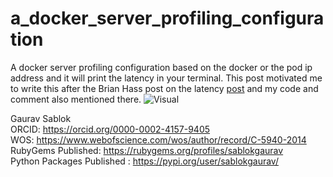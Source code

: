 # a_docker_server_profiling_configuration
A docker server profiling configuration based on the docker or the pod ip address and it will print the latency in your terminal. This post motivated me to write this after the Brian Hass post on the latency [post](https://github.com/brianjohnhaas/PingplotterByChatgpt) and my code and comment also mentioned there.
![Visual](https://github.com/sablokgaurav/a_docker_server_profiling_configuration/blob/main/docker_status.png)

Gaurav Sablok \
ORCID: https://orcid.org/0000-0002-4157-9405 \
WOS: https://www.webofscience.com/wos/author/record/C-5940-2014 \
RubyGems Published: https://rubygems.org/profiles/sablokgaurav \
Python Packages Published : https://pypi.org/user/sablokgaurav/
